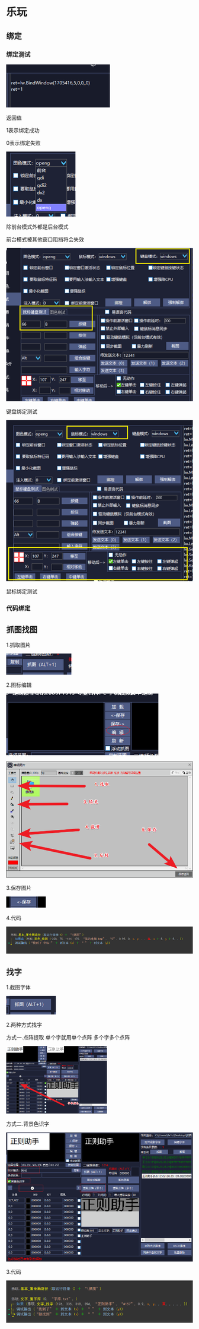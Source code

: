# 乐玩

## 绑定

### 绑定测试



![image-20200824102338540](IMG/image-20200824102338540.png)

返回值

1表示绑定成功

0表示绑定失败

![image-20200824102423859](IMG/image-20200824102423859.png)

除前台模式外都是后台模式

前台模式被其他窗口阻挡将会失效

![image-20200824103116994](IMG/image-20200824103116994.png)

键盘绑定测试

![image-20200824103148144](IMG/image-20200824103148144.png)

鼠标绑定测试

### 代码绑定



## 抓图找图

1.抓取图片

![image-20200708113949287](IMG/image-20200708113949287.png)

2.图标编辑

![image-20200708114008856](IMG/image-20200708114008856.png)

![image-20200708114157449](IMG/image-20200708114157449.png)

3.保存图片

![image-20200708114232511](IMG/image-20200708114232511.png)

4.代码

![image-20200708120545019](IMG/image-20200708120545019.png)



## 找字

1.截图字体

![image-20200708140721991](IMG/image-20200708140721991.png)

2.两种方式找字

方式一.点阵提取  单个字就用单个点阵 多个字多个点阵

<img src="IMG/image-20200708140903023.png" alt="image-20200708140903023" style="zoom:33%;" />

方式二.背景色识字

![image-20200708141048313](IMG/image-20200708141048313.png)

3.代码

![image-20200708141122654](IMG/image-20200708141122654.png)

